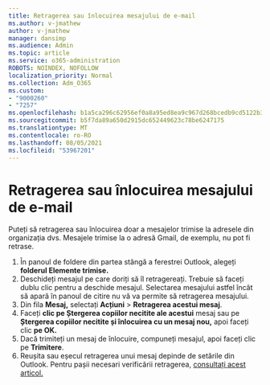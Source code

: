 ```yaml
---
title: Retragerea sau înlocuirea mesajului de e-mail
ms.author: v-jmathew
author: v-jmathew
manager: dansimp
ms.audience: Admin
ms.topic: article
ms.service: o365-administration
ROBOTS: NOINDEX, NOFOLLOW
localization_priority: Normal
ms.collection: Adm_O365
ms.custom:
- "9000260"
- "7257"
ms.openlocfilehash: b1a5ca296c62956ef0a8a95ed8ea9c967d268bcedb9cd5122b39a9678ba1f152
ms.sourcegitcommit: b5f7da89a650d2915dc652449623c78be6247175
ms.translationtype: MT
ms.contentlocale: ro-RO
ms.lasthandoff: 08/05/2021
ms.locfileid: "53967201"
---
```

# <a name="recall-or-replace-email-message"></a>Retragerea sau înlocuirea mesajului de e-mail

Puteți să retragerea sau înlocuirea doar a mesajelor trimise la adresele din organizația dvs. Mesajele trimise la o adresă Gmail, de exemplu, nu pot fi retrase.

1. În panoul de foldere din partea stângă a ferestrei Outlook, alegeți **folderul Elemente trimise.**
2. Deschideți mesajul pe care doriți să îl retragereați. Trebuie să faceți dublu clic pentru a deschide mesajul. Selectarea mesajului astfel încât să apară în panoul de citire nu vă va permite să retragerea mesajului.
3. Din fila **Mesaj,** selectați **Acțiuni**  >  **Retragerea acestui mesaj**.
4. Faceți **clic pe Ștergerea copiilor necitite ale acestui** mesaj sau pe **Ștergerea copiilor necitite și înlocuirea cu un mesaj nou,** apoi faceți clic **pe OK.**
5. Dacă trimiteți un mesaj de înlocuire, compuneți mesajul, apoi faceți clic pe **Trimitere**.
6. Reușita sau eșecul retragerea unui mesaj depinde de setările din Outlook. Pentru pașii necesari verificării retragerea, [consultați acest articol.](https://support.office.com/article/recall-or-replace-an-email-message-that-you-sent-35027f88-d655-4554-b4f8-6c0729a723a0#tocheck)
